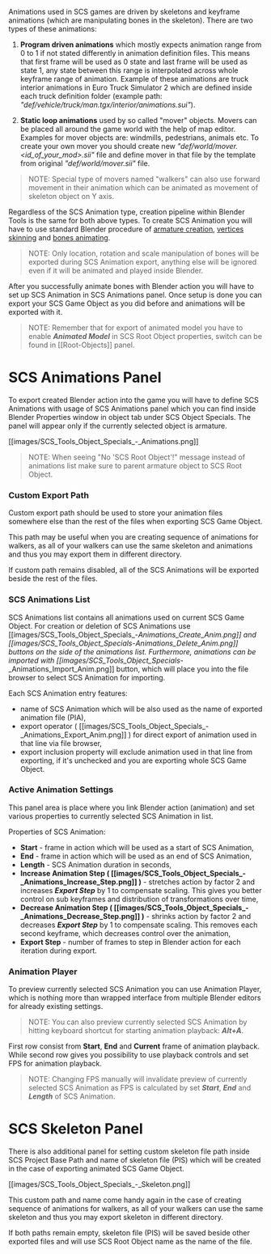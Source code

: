 Animations used in SCS games are driven by skeletons and keyframe animations (which are manipulating bones in the skeleton). There are two types of these animations:

1.  **Program driven animations** which mostly expects animation range from 0 to 1 if not stated differently in animation definition files. This means that first frame will be used as 0 state and last frame will be used as state 1, any state between this range is interpolated across whole keyframe range of animation. Example of these animations are truck interior animations in Euro Truck Simulator 2 which are defined inside each truck definition folder (example path: *"def/vehicle/truck/man.tgx/interior/animations.sui"*).

2. **Static loop animations** used by so called "mover" objects. Movers can be placed all around the game world with the help of map editor. Examples for mover objects are: windmills, pedestrians, animals etc. To create your own mover you should create new *"def/world/mover.\<id_of_your_mod>.sii"* file and define mover in that file by the template from original *"def/world/mover.sii"* file.
> NOTE: Special type of movers named "walkers" can also use forward movement in their animation which can be animated as movement of skeleton object on Y axis.

Regardless of the SCS Animation type, creation pipeline within Blender Tools is the same for both above types. To create SCS Animation you will have to use standard Blender procedure of [armature creation](http://www.blender.org/manual/rigging/armatures.html#armatures), [vertices skinning](http://www.blender.org/manual/rigging/skinning/obdata.html#vertex-groups) and [bones animating](http://www.blender.org/manual/animation/introduction.html). 

> NOTE: Only location, rotation and scale manipulation of bones will be exported during SCS Animation export, anything else will be ignored even if it will be animated and played inside Blender.

After you successfully animate bones with Blender action you will have to set up SCS Animation in SCS Animations panel. Once setup is done you can export your SCS Game Object as you did before and animations will be exported with it.

> NOTE: Remember that for export of animated model you have to enable ***Animated Model*** in SCS Root Object properties, switch can be found in [[Root-Objects]] panel.


# SCS Animations Panel

To export created Blender action into the game you will have to define SCS Animations with usage of SCS Animations panel which you can find inside Blender Properties window in object tab under SCS Object Specials. The panel will appear only if the currently selected object is armature.

[[images/SCS_Tools_Object_Specials_-_Animations.png]]

> NOTE: When seeing "No 'SCS Root Object'!" message instead of animations list make sure to parent armature object to SCS Root Object.


### Custom Export Path

Custom export path should be used to store your animation files somewhere else than the rest of the files when exporting SCS Game Object. 

This path may be useful when you are creating sequence of animations for walkers, as all of your walkers can use the same skeleton and animations and thus you may export them in different directory.

If custom path remains disabled, all of the SCS Animations will be exported beside the rest of the files.


### SCS Animations List

SCS Animations list contains all animations used on current SCS Game Object. For creation or deletion of SCS Animations use [[images/SCS_Tools_Object_Specials_-_Animations_Create_Anim.png]] and [[images/SCS_Tools_Object_Specials_-_Animations_Delete_Anim.png]] buttons on the side of the animations list. Furthermore, animations can be imported with [[images/SCS_Tools_Object_Specials_-_Animations_Import_Anim.png]]  button, which will place you into the file browser to select SCS Animation for importing.

Each SCS Animation entry features: 
* name of SCS Animation which will be also used as the name of exported animation file (PIA), 
* export operator ( [[images/SCS_Tools_Object_Specials_-_Animations_Export_Anim.png]] ) for direct export of animation used in that line via file browser,
* export inclusion property will exclude animation used in that line from exporting, if it's unchecked and you are exporting whole SCS Game Object.


### Active Animation Settings

This panel area is place where you link Blender action (animation) and set various properties to currently selected SCS Animation in list.

Properties of SCS Animation:
* **Start** - frame in action which will be used as a start of SCS Animation,
* **End** - frame in action which will be used as an end of SCS Animation,
* **Length** - SCS Animation duration in seconds,
* **Increase Animation Step ( [[images/SCS_Tools_Object_Specials_-_Animations_Increase_Step.png]] )** - stretches action by factor 2 and increases ***Export Step*** by 1 to compensate scaling. This gives you better control on sub keyframes and distribution of transformations over time,
* **Decrease Animation Step ( [[images/SCS_Tools_Object_Specials_-_Animations_Decrease_Step.png]] )** - shrinks action by factor 2 and decreases ***Export Step*** by 1 to compensate scaling. This removes each second keyframe, which decreases control over the animation,
* **Export Step** - number of frames to step in Blender action for each iteration during export.


### Animation Player

To preview currently selected SCS Animation you can use Animation Player, which is nothing more than wrapped interface from multiple Blender editors for already existing settings.

> NOTE: You can also preview currently selected SCS Animation by hitting keyboard shortcut for starting animation playback: ***Alt+A***.

First row consist from **Start**, **End** and **Current** frame of animation playback. While second row gives you possibility to use playback controls and set FPS for animation playback.

> NOTE: Changing FPS manually will invalidate preview of currently selected SCS Animation as FPS is calculated by set ***Start***, ***End*** and ***Length*** of SCS Animation.


# SCS Skeleton Panel

There is also additional panel for setting custom skeleton file path inside SCS Project Base Path and name of skeleton file (PIS) which will be created in the case of exporting animated SCS Game Object.

[[images/SCS_Tools_Object_Specials_-_Skeleton.png]]

This custom path and name come handy again in the case of creating sequence of animations for walkers, as all of your walkers can use the same skeleton and thus you may export skeleton in different directory.

If both paths remain empty, skeleton file (PIS) will be saved beside other exported files and will use SCS Root Object name as the name of the file.

